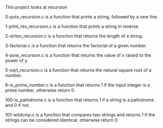 This project looks at recursion

0-puts_recursion.c is a function that prints a string, followed by a new line.

1-print_rev_recursion.c is a function that prints a string in reverse.

2-strlen_recursion.c is a function that returns the length of a string.

3-factorial.c is a function that returns the factorial of a given number.

4-pow_recursion.c is a function that returns the value of x raised to the power of y.

5-sqrt_recursion.c is a function that returns the natural square root of a number.

6-is_prime_number.c is a function that returns 1 if the input integer is a prime number, otherwise return 0.

100-is_palindrome.c is a function that returns 1 if a string is a palindrome and 0 if not.

101-wildcmp.c is a function that compares two strings and returns 1 if the strings can be considered identical, otherwise return 0.

